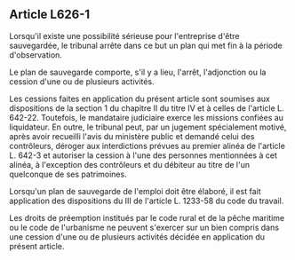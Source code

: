 Article L626-1
----
Lorsqu'il existe une possibilité sérieuse pour l'entreprise d'être sauvegardée,
le tribunal arrête dans ce but un plan qui met fin à la période d'observation.

Le plan de sauvegarde comporte, s'il y a lieu, l'arrêt, l'adjonction ou la
cession d'une ou de plusieurs activités.

Les cessions faites en application du présent article sont soumises aux
dispositions de la section 1 du chapitre II du titre IV et à celles de l'article
L. 642-22. Toutefois, le mandataire judiciaire exerce les missions confiées au
liquidateur. En outre, le tribunal peut, par un jugement spécialement motivé,
après avoir recueilli l'avis du ministère public et demandé celui des
contrôleurs, déroger aux interdictions prévues au premier alinéa de l'article L.
642-3 et autoriser la cession à l'une des personnes mentionnées à cet alinéa, à
l'exception des contrôleurs et du débiteur au titre de l'un quelconque de ses
patrimoines.

Lorsqu'un plan de sauvegarde de l'emploi doit être élaboré, il est fait
application des dispositions du III de l'article L. 1233-58 du code du travail.

Les droits de préemption institués par le code rural et de la pêche maritime ou
le code de l'urbanisme ne peuvent s'exercer sur un bien compris dans une cession
d'une ou de plusieurs activités décidée en application du présent article.
